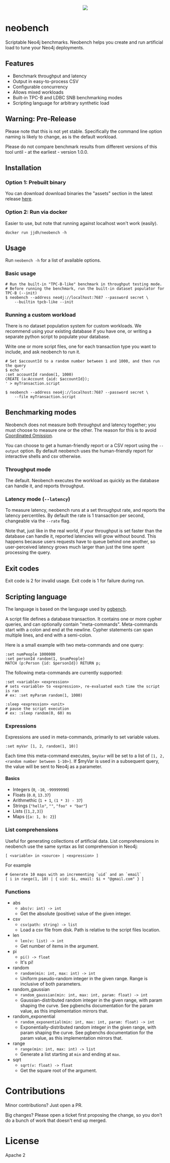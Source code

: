 
<p align="center"><img src="/demo.gif?raw=true"/></p>

# neobench

Scriptable Neo4j benchmarks. Neobench helps you create and run artificial load to tune your Neo4j deployments.

## Features

- Benchmark throughput and latency
- Output in easy-to-process CSV
- Configurable concurrency
- Allows mixed workloads
- Built-in TPC-B and LDBC SNB benchmarking modes
- Scripting language for arbitrary synthetic load

## Warning: Pre-Release

Please note that this is not yet stable. 
Specifically the command line option naming is likely to change, as is the default workload.

Please do not compare benchmark results from different versions of this tool until - at the earliest - version 1.0.0.

## Installation

### Option 1: Prebuilt binary

You can download download binaries the "assets" section in the latest release [here](https://github.com/jakewins/neobench/releases).

### Option 2: Run via docker

Easier to use, but note that running against localhost won't work (easily).

    docker run jjdh/neobench -h

## Usage

Run `neobench -h` for a list of available options.

### Basic usage

    # Run the built-in "TPC-B-like" benchmark in throughput testing mode.
    # Before running the benchmark, run the built-in dataset populator for TPC-B (--init)
    $ neobench --address neo4j://localhost:7687 --password secret \
        --builtin tpcb-like --init

### Running a custom workload

There is no dataset population system for custom workloads. 
We recommend using your existing database if you have one, or writing a separate python script to populate your database. 

Write one or more script files, one for each transaction type you want to include, and ask neobench to run it.

    # Set $accountId to a random number between 1 and 1000, and then run the query
    $ echo '
    :set accountId random(1, 1000)
    CREATE (a:Account {aid: $accountId});
    ' > myTransaction.script
    
    $ neobench --address neo4j://localhost:7687 --password secret \
        --file myTransaction.script  

## Benchmarking modes

Neobench does not measure both throughput and latency together; you must choose to measure one or the other.
The reason for this is to avoid [Coordinated Omission](http://highscalability.com/blog/2015/10/5/your-load-generator-is-probably-lying-to-you-take-the-red-pi.html).

You can choose to get a human-friendly report or a CSV report using the `--output` option.
By default neobench uses the human-friendly report for interactive shells and csv otherwise.

### Throughput mode

The default. 
Neobench executes the workload as quickly as the database can handle it, and reports throughput.

### Latency mode (`--latency`)

To measure latency, neobench runs at a set throughput rate, and reports the latency percentiles.
By default the rate is 1 transaction per second, changeable via the `--rate` flag.

Note that, just like in the real world, if your throughput is set faster than the database can handle it, reported latencies will grow without bound.
This happens because users requests have to queue behind one another, so user-perceived latency grows much larger than just the time spent processing the query.

## Exit codes

Exit code is 2 for invalid usage.
Exit code is 1 for failure during run. 

## Scripting language

The language is based on the language used by [pgbench](https://www.postgresql.org/docs/10/pgbench.html).

A script file defines a database transaction.
It contains one or more cypher queries, and can optionally contain "meta-commands".
Meta-commands start with a colon and end at the newline.
Cypher statements can span multiple lines, and end with a semi-colon.

Here is a small example with two meta-commands and one query:

    :set numPeople 1000000
    :set personId random(1, $numPeople)
    MATCH (p:Person {id: $personId}) RETURN p;

The following meta-commands are currently supported:

    :set <variable> <expression>
    # sets <variable> to <expression>, re-evaluated each time the script is ran
    # ex: :set myParam random(1, 1000)
    
    :sleep <expression> <unit>
    # pause the script execution
    # ex: :sleep random(0, 60) ms

### Expressions

Expressions are used in meta-commands, primarily to set variable values.

    :set myVar [1, 2, random(1, 10)]

Each time this meta-command executes, `$myVar` will be set to a list of `[1, 2, <random number between 1-10>]`.
If $myVar is used in a subsequent query, the value will be sent to Neo4j as a parameter.

#### Basics

- Integers (`0`, `-10`, `-99999990`)
- Floats (`0.0`, `13.37`)
- Arithmethic (`1 + 1`, `(1 * 3) - 37`)
- Strings (`"hello"`, `""`, `"foo" + "bar"`)
- Lists (`[1,2,3]`)
- Maps (`{a: 1, b: 2}`)

### List comprehensions

Useful for generating collections of artificial data. 
List comprehensions in neobench use the same syntax as list comprehension in Neo4j:

    [ <variable> in <source> | <expression> ]
    
For example

    # Generate 10 maps with an incrementing `uid` and an `email`
    [ i in range(1, 10) | { uid: $i, email: $i + "@gmail.com" } ]

### Functions

- abs
  - `abs(v: int) -> int`
  - Get the absolute (positive) value of the given integer.
- csv
  - `csv(path: string) -> list`
  - Load a csv file from disk. Path is relative to the script files location.
- len
  - `len(v: list) -> int`
  - Get number of items in the argument.
- pi
  - `pi() -> float`
  - It's pi!
- random
  - `random(min: int, max: int) -> int`
  - Uniform pseudo-random integer in the given range. Range is inclusive of both parameters.
- random_gaussian
  - `random_gaussian(min: int, max: int, param: float) -> int`
  - Gaussian-distributed random integer in the given range, with param shaping the curve. 
    See pgbenchs documentation for the param value, as this implementation mirrors that.
- random_exponential
  - `random_exponential(min: int, max: int, param: float) -> int`
  - Exponentially-distributed random integer in the given range, with param shaping the curve. 
    See pgbenchs documentation for the param value, as this implementation mirrors that.
- range
  - `range(min: int, max: int) -> list`
  - Generate a list starting at `min` and ending at `max`.
- sqrt
  - `sqrt(v: float) -> float`
  - Get the square root of the argument. 

# Contributions

Minor contributions? Just open a PR. 

Big changes? Please open a ticket first proposing the change, so you don't do a bunch of work that doesn't end up merged.
  
# License

Apache 2
